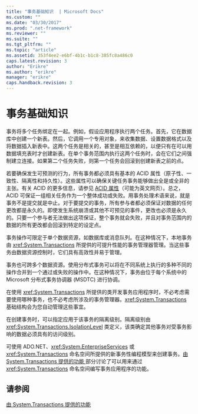 ```yaml
---
title: "事务基础知识  | Microsoft Docs"
ms.custom: ""
ms.date: "03/30/2017"
ms.prod: ".net-framework"
ms.reviewer: ""
ms.suite: ""
ms.tgt_pltfrm: ""
ms.topic: "article"
ms.assetid: 353f4ee2-e6bf-4b1c-b1c8-385fc8a486c0
caps.latest.revision: 3
author: "Erikre"
ms.author: "erikre"
manager: "erikre"
caps.handback.revision: 3
---
```

# 事务基础知识 
事务将多个任务绑定在一起。例如，假设应用程序执行两个任务。首先，它在数据库中创建一个新表。然后，它调用一个专用对象，来收集数据、设置数据格式以及将数据插入新表中。这两个任务是相关的，甚至是相互依赖的，以便只有在可以用数据填充表时才创建新表。在单个事务范围内执行这两个任务时，会在它们之间强制建立连接。如果第二个任务失败，则第一个任务会回滚到创建新表之前的点。  
  
 若要确保发生可预测的行为，所有事务都必须具有基本的 ACID 属性（原子性、一致性、隔离性和持久性）。这些属性可以确保关键任务事务能够做出全是或全非的主张。有关 ACID 的更多信息，请参见 [ACID 属性](http://go.microsoft.com/fwlink/?LinkId=98791)（可能为英文网页）。总之，ACID 可保证一组相关任务作为一个整体成功或失败。用事务处理术语来说，就是事务不是提交就是中止。对于要提交的事务，所有参与者都必须保证对数据的任何更改都是永久的。即使发生系统崩溃或其他不可预见的事件，更改也必须是永久的。只要一个参与者无法做出这项保证，整个事务就会失败，并且对事务范围内的数据的所有更改都会回滚到特定的设定点。  
  
 事务操作可限定于单个数据资源，如数据库或消息队列。在这种情况下，本地事务由 <xref:System.Transactions> 所提供的可提升性能的事务管理器管理。当这些事务由数据资源控制时，它们具有高效性并易于管理。  
  
 事务也可跨多个数据资源。使用分布式事务可以将在不同系统上执行的多种不同的操作合并到一个通过或失败的操作中。在这种情况下，事务由位于每个系统中的 Microsoft 分布式事务协调器 \(MSDTC\) 进行协调。  
  
 在使用 <xref:System.Transactions> 所提供的类开发事务应用程序时，不必考虑需要使用哪种事务，也不必考虑所涉及的事务管理器。<xref:System.Transactions> 基础结构会为您自动管理这些事宜。  
  
 在创建事务时，可以指定应用于该事务的隔离级别。隔离级别由 <xref:System.Transactions.IsolationLevel> 类定义，该类确定其他事务对受事务影响的数据必须具有的访问级别。  
  
 可使用 ADO.NET、<xref:System.EnterpriseServices> 或 <xref:System.Transactions> 命名空间所提供的新事务性编程模型来创建事务。[由 System.Transactions 提供的功能 ](../../../../docs/framework/data/transactions/features-provided-by-system-transactions.md)部分讨论了可以用来通过 <xref:System.Transactions> 命名空间编写事务应用程序的功能。  
  
## 请参阅  
 [由 System.Transactions 提供的功能 ](../../../../docs/framework/data/transactions/features-provided-by-system-transactions.md)